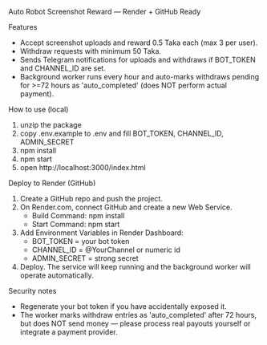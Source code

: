 Auto Robot Screenshot Reward — Render + GitHub Ready

Features
- Accept screenshot uploads and reward 0.5 Taka each (max 3 per user).
- Withdraw requests with minimum 50 Taka.
- Sends Telegram notifications for uploads and withdraws if BOT_TOKEN and CHANNEL_ID are set.
- Background worker runs every hour and auto-marks withdraws pending for >=72 hours as 'auto_completed' (does NOT perform actual payment).

How to use (local)
1. unzip the package
2. copy .env.example to .env and fill BOT_TOKEN, CHANNEL_ID, ADMIN_SECRET
3. npm install
4. npm start
5. open http://localhost:3000/index.html

Deploy to Render (GitHub)
1. Create a GitHub repo and push the project.
2. On Render.com, connect GitHub and create a new Web Service.
   - Build Command: npm install
   - Start Command: npm start
3. Add Environment Variables in Render Dashboard:
   - BOT_TOKEN = your bot token
   - CHANNEL_ID = @YourChannel or numeric id
   - ADMIN_SECRET = strong secret
4. Deploy. The service will keep running and the background worker will operate automatically.

Security notes
- Regenerate your bot token if you have accidentally exposed it.
- The worker marks withdraw entries as 'auto_completed' after 72 hours, but does NOT send money — please process real payouts yourself or integrate a payment provider.

